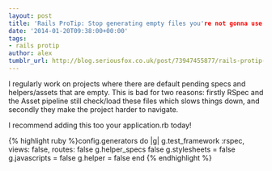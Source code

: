 ```yaml
---
layout: post
title: 'Rails ProTip: Stop generating empty files you're not gonna use!'
date: '2014-01-20T09:38:00+00:00'
tags:
- rails protip
author: alex
tumblr_url: http://blog.seriousfox.co.uk/post/73947455877/rails-protip-stop-generating-empty-files-you-are
---
```

I regularly work on projects where there are default pending specs and helpers/assets that are empty. This is bad for two reasons: firstly RSpec and the Asset pipeline still check/load these files which slows things down, and secondly they make the project harder to navigate.

I recommend adding this too your application.rb today!

{% highlight ruby %}config.generators do |g|
  g.test_framework :rspec, views: false, routes: false
  g.helper_specs false
  g.stylesheets = false
  g.javascripts = false
  g.helper = false
end
{% endhighlight %}
